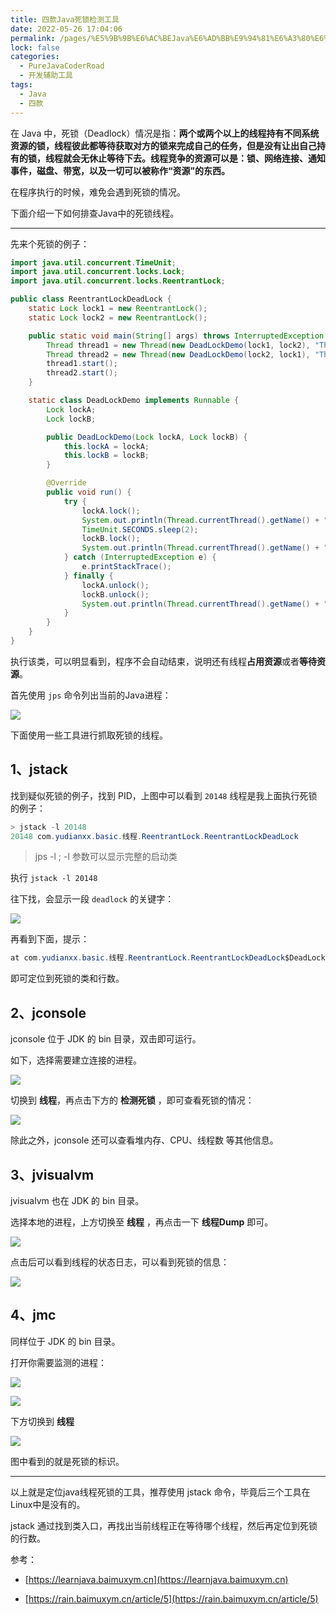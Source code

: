 ```yaml
---
title: 四款Java死锁检测工具
date: 2022-05-26 17:04:06
permalink: /pages/%E5%9B%9B%E6%AC%BEJava%E6%AD%BB%E9%94%81%E6%A3%80%E6%B5%8B%E5%B7%A5%E5%85%B7
lock: false
categories: 
  - PureJavaCoderRoad
  - 开发辅助工具
tags: 
  - Java
  - 四款
---
```

在 Java 中，死锁（Deadlock）情况是指：**两个或两个以上的线程持有不同系统资源的锁，线程彼此都等待获取对方的锁来完成自己的任务，但是没有让出自己持有的锁，线程就会无休止等待下去。线程竞争的资源可以是：锁、网络连接、通知事件，磁盘、带宽，以及一切可以被称作“资源”的东西。**



在程序执行的时候，难免会遇到死锁的情况。



下面介绍一下如何排查Java中的死锁线程。

---

先来个死锁的例子：

```java
import java.util.concurrent.TimeUnit;
import java.util.concurrent.locks.Lock;
import java.util.concurrent.locks.ReentrantLock;

public class ReentrantLockDeadLock {
    static Lock lock1 = new ReentrantLock();
    static Lock lock2 = new ReentrantLock();

    public static void main(String[] args) throws InterruptedException {
        Thread thread1 = new Thread(new DeadLockDemo(lock1, lock2), "Thread1");
        Thread thread2 = new Thread(new DeadLockDemo(lock2, lock1), "Thread2");
        thread1.start();
        thread2.start();
    }

    static class DeadLockDemo implements Runnable {
        Lock lockA;
        Lock lockB;

        public DeadLockDemo(Lock lockA, Lock lockB) {
            this.lockA = lockA;
            this.lockB = lockB;
        }

        @Override
        public void run() {
            try {
                lockA.lock();
                System.out.println(Thread.currentThread().getName() + "\t 自己持有：" + lockA + "\t 尝试获得：" + lockB);
                TimeUnit.SECONDS.sleep(2);
                lockB.lock();
                System.out.println(Thread.currentThread().getName() + "\t 自己持有：" + lockB + "\t 尝试获得：" + lockA);
            } catch (InterruptedException e) {
                e.printStackTrace();
            } finally {
                lockA.unlock();
                lockB.unlock();
                System.out.println(Thread.currentThread().getName() + "正常结束!");
            }
        }
    }
}
```

执行该类，可以明显看到，程序不会自动结束，说明还有线程**占用资源**或者**等待资源**。

首先使用 `jps` 命令列出当前的Java进程：

![](https://cdn.jsdelivr.net/gh/DogerRain/image@main/img-20210801/image-20210824103325691.png)

下面使用一些工具进行抓取死锁的线程。

## 1、jstack

找到疑似死锁的例子，找到 PID，上图中可以看到 `20148` 线程是我上面执行死锁的例子：

```java
> jstack -l 20148
20148 com.yudianxx.basic.线程.ReentrantLock.ReentrantLockDeadLock
```

> jps -l ; -l 参数可以显示完整的启动类

执行 `jstack -l 20148`

往下找，会显示一段 `deadlock` 的关键字：

![](https://cdn.jsdelivr.net/gh/DogerRain/image@main/img-20210801/image-20210824112216025.png)

再看到下面，提示：

```java
at com.yudianxx.basic.线程.ReentrantLock.ReentrantLockDeadLock$DeadLockDemo.run(ReentrantLockDeadLock.java:39)
```

即可定位到死锁的类和行数。



## 2、jconsole

jconsole 位于 JDK 的 bin 目录，双击即可运行。

如下，选择需要建立连接的进程。

![](https://cdn.jsdelivr.net/gh/DogerRain/image@main/img-20210801/image-20210824101138022.png)

切换到 **线程**，再点击下方的 **检测死锁** ，即可查看死锁的情况：

![](https://cdn.jsdelivr.net/gh/DogerRain/image@main/img-20210801/image-20210824112452610.png)

除此之外，jconsole 还可以查看堆内存、CPU、线程数 等其他信息。

## 3、jvisualvm

jvisualvm 也在 JDK 的 bin 目录。

选择本地的进程，上方切换至 **线程** ，再点击一下 **线程Dump** 即可。

![](https://cdn.jsdelivr.net/gh/DogerRain/image@main/img-20210801/image-20210824113514128.png)

点击后可以看到线程的状态日志，可以看到死锁的信息：

![](https://cdn.jsdelivr.net/gh/DogerRain/image@main/img-20210801/image-20210824113643717.png)

## 4、jmc

同样位于 JDK 的 bin 目录。

打开你需要监测的进程：

![](https://cdn.jsdelivr.net/gh/DogerRain/image@main/img-20210801/image-20210824114429643.png)

![](https://cdn.jsdelivr.net/gh/DogerRain/image@main/img-20210801/image-20210824114540025.png)

下方切换到 **线程**

![](https://cdn.jsdelivr.net/gh/DogerRain/image@main/img-20210801/image-20210824135124607.png)

图中看到的就是死锁的标识。

---

以上就是定位java线程死锁的工具，推荐使用 jstack 命令，毕竟后三个工具在Linux中是没有的。

jstack 通过找到类入口，再找出当前线程正在等待哪个线程，然后再定位到死锁的行数。





参考：

- [https://learnjava.baimuxym.cn](https://learnjava.baimuxym.cn)

- [https://rain.baimuxym.cn/article/5](https://rain.baimuxym.cn/article/5)